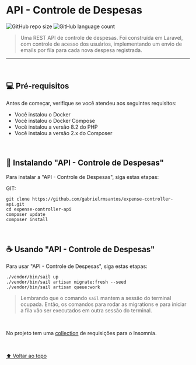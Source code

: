 # API - Controle de Despesas

![GitHub repo size](https://img.shields.io/github/repo-size/gabrielrmsantos/expense-controller-api?style=for-the-badge)
![GitHub language count](https://img.shields.io/github/languages/count/gabrielrmsantos/expense-controller-api?style=for-the-badge)

> Uma REST API de controle de despesas. Foi construída em Laravel, com  controle de acesso dos usuários, implementando um envio de emails por fila para cada nova despesa registrada.
___
<br>

## 💻 Pré-requisitos

Antes de começar, verifique se você atendeu aos seguintes requisitos:

* Você instalou o Docker
* Você instalou o Docker Compose
* Você instalou a versão 8.2 do PHP
* Você instalou a versão 2.x do Composer

<br>

## 🚀 Instalando "API - Controle de Despesas"

Para instalar a "API - Controle de Despesas", siga estas etapas:

GIT:
```
git clone https://github.com/gabrielrmsantos/expense-controller-api.git
cd expense-controller-api
composer update
composer install
```

<br>

## ☕ Usando "API - Controle de Despesas"

Para usar "API - Controle de Despesas", siga estas etapas:

```
./vendor/bin/sail up
./vendor/bin/sail artisan migrate:fresh --seed
./vendor/bin/sail artisan queue:work
```

> Lembrando que o comando `sail` mantem a sessão do terminal ocupada. Então, os comandos para rodar as migrations e para iniciar a fila vão ser executados em outra sessão do terminal.

<br>

No projeto tem uma [collection](https://github.com/gabrielrmsantos/expense-controller-api/blob/main/insomnia.json) de requisições para o Insomnia.

<br>

[⬆ Voltar ao topo](#APIControledeDespesas)<br>
